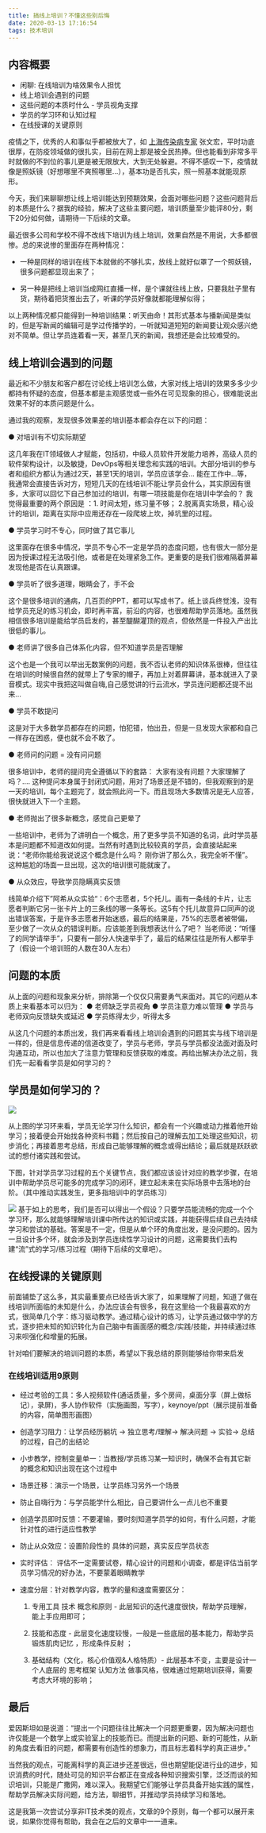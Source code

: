 ```yaml
---
title: 搞线上培训？不懂这些别后悔
date: 2020-03-13 17:16:54
tags: 技术培训
---
```


## 内容概要
- 闲聊: 在线培训为啥效果令人担忧
- 线上培训会遇到的问题
- 这些问题的本质时什么 - 学员视角支撑
- 学员的学习环和认知过程
- 在线授课的关键原则

疫情之下，优秀的人和事似乎都被放大了，如 [ 上海传染病专家](http://www.baidu.com/link?url=WiZNKeLaNdvapbu5xxjh23RrBLjVwT-cQqO9eJlTOy28H4xwjiC7A_g-GqySdCObY-w_vFHGO-yK_g5FTItF1FkeeeYMHpGovVGxWrTUQim)  张文宏，平时功底很厚，在防疫领域做的很扎实，目前在网上那是被全民热捧。但也能看到非常多平时就做的不到位的事儿更是被无限放大，大到无处躲避。不得不感叹一下，疫情就像是照妖镜（好想哪里不爽照哪里…），基本功是否扎实，照一照基本就能现原形。
 
今天，我们来聊聊想让线上培训能达到预期效果，会面对哪些问题？这些问题背后的本质是什么？据我的经验，解决了这些主要问题，培训质量至少能评80分，剩下20分如何做，请期待一下后续的文章。

最近很多公司和学校不得不改线下培训为线上培训，效果自然是不用说，大多都很惨。总的来说惨的里面存在两种情况：
* 一种是同样的培训在线下本就做的不够扎实，放线上就好似罩了一个照妖镜，很多问题都显现出来了；

* 另一种是把线上培训当成网红直播一样，是个课就往线上放，只要我肚子里有货，期待着把货推出去了，听课的学员好像就都能理解似得；

 
以上两种情况都只能得到一种培训结果：听天由命！其形式基本与播新闻是类似的，但是写新闻的编辑可是学过传播学的，一听就知道短短的新闻要让观众感兴绝对不简单。但让学员连着看一天，甚至几天的新闻，我想还是会比较难受的。
 
## 线上培训会遇到的问题
 
最近和不少朋友和客户都在讨论线上培训怎么做，大家对线上培训的效果多多少少都持有怀疑的态度，但基本都是主观感觉或一些外在可见现象的担心，很难能说出效果不好的本质问题是什么。
 
通过我的观察，发现很多效果差的培训基本都会存在以下的问题：
 
●  	对培训有不切实际期望

这几年我在IT领域做人才赋能，包括初，中级人员软件开发能力培养，高级人员的软件架构设计，以及敏捷，DevOps等相关理念和实践的培训。大部分培训的参与者和组织方都认为通过2天，甚至1天的培训，学员应该学会…  能在工作中…等，我通常会直接告诉对方，短短几天的在线培训不能让学员会什么，其实原因有很多，大家可以回忆下自己参加过的培训，有哪一项技能是你在培训中学会的？ 我觉得最重要的两个原因是 ：1. 时间太短，练习量不够； 2.脱离真实场景，精心设计的培训，距离在实际中应用还存在一段爬坡上坎，掉坑里的过程。

●  	学员学习时不专心，同时做了其它事儿

这里面存在很多中情况，学员不专心不一定是学员的态度问题，也有很大一部分是因为授课过程无法吸引他，或者是在处理紧急工作。更重要的是我们很难隔着屏幕发现他是否在认真跟课。

●  	学员听了很多道理，眼睛会了，手不会

这个是很多培训的通病，几百页的PPT，都可以写成书了。纸上谈兵终觉浅，没有给学员充足的练习机会，即时再丰富，前沿的内容，也很难帮助学员落地。虽然我相信很多培训是能给学员启发的，甚至醍醐灌顶的观点，但依然是一件投入产出比很低的事儿。

●  	老师讲了很多自己体系化内容，但不知道学员是否理解

这个也是一个我可以举出无数案例的问题，我不否认老师的知识体系很棒，但往往在培训的时候很自然的就带上了专家的帽子，再加上对着屏幕讲，基本就进入了录音模式。现实中我把这叫做自嗨,自己感觉讲的行云流水，学员连问题都还提不出来…

●  	学员不敢提问

这是对于大多数学员都存在的问题，怕犯错，怕出丑，但是一旦发现大家都和自己一样存在困惑，便也就不会不敢了。

●  	老师问的问题  =  没有问问题

很多培训中，老师的提问完全遵循以下的套路： 大家有没有问题？大家理解了吗？….  这种提问本身属于封闭式问题，用对了场景还是不错的，但我观察到的是一天的培训，每个主题完了，就会照此问一下。而且现场大多数情况是无人应答，很快就进入下一个主题。

●  	老师抛出了很多新概念，感觉自己更晕了

一些培训中，老师为了讲明白一个概念，用了更多学员不知道的名词，此时学员基本是问题都不知道改如何提。当然有时遇到比较较真的学员，会直接站起来说：“老师你能给我说说这个概念是什么吗？ 刚你讲了那么久，我完全听不懂”。这种尴尬的场面一旦出现，这次的培训很可能就废了。

●  	从众效应，导致学员隐瞒真实反馈

线简单介绍下”阿希从众实验“：6个志愿者，5个托儿。画有一条线的卡片，让志愿者判断它另一张卡片上的三条线的哪一条等长。这5有个托儿故意异口同声的说出错误答案，于是许多志愿者开始迷惑，最后的结果是，75%的志愿者被带偏，至少做了一次从众的错误判断。应该能差到我想表达什么了吧？ 当老师说：“听懂了的同学请举手”，只要有一部分人快速举手了，最后的结果往往是所有人都举手了（假设一个培训班的人数在30人左右）
 
## 问题的本质
 从上面的问题和现象来分析，排除第一个仅仅只需要勇气来面对。其它的问题从本质上来看基本可以归为：
●  	老师缺乏学员视角
●  	学员注意力难以管理
●  	学员与老师双向反馈缺失或延迟
●  	学员练得太少，听得太多
 
从这几个问题的本质出发，我们再来看看线上培训会遇到的问题其实与线下培训是一样的，但是信息传递的信道改变了，学员与老师，学员与学员都没法面对面及时沟通互动，所以也加大了注意力管理和反馈获取的难度。再给出解决办法之前，我们先一起看看学员是如何学习的？
 
## 学员是如何学习的？
 

 ![](imgs/搞线上培训-1.png)

从上图的学习环来看，学员无论学习什么知识，都会有一个兴趣或动力推着他开始学习；接着便会开始找各种资料书籍；然后按自己的理解去加工处理这些知识，初步消化；再接着思考总结，形成自己能够理解的概念或得出结论；最后就是跃跃欲试的想付诸实践和尝试。
 
下图，针对学员学习过程的五个关键节点，我们都应该设计对应的教学步骤，在培训中帮助学员尽可能多的完成学习的闭环，建立起未来在实际场景中去落地的台阶。（其中推动实践发生，更多指培训中的学员练习）
 
![](imgs/搞线上培训-2.png)
基于如上的思考，我们是否可以得出一个假设？只要学员能流畅的完成一个个学习环，那么就能够理解培训课中所传达的知识或实践，并能获得后续自己去持续学习和尝试的基础。答案是不一定，但是从单个环的角度出发，是没问题的。因为一旦设计多个环，就会涉及到学员连续性学习设计的问题，这需要我们去构建“流”式的学习/练习过程（期待下后续的文章吧）。
 
## 在线授课的关键原则
 
前面铺垫了这么多，其实最重要点已经告诉大家了，如果理解了问题，知道了做在线培训所面临的未知是什么，办法应该会有很多，我在这里给一个我最喜欢的方式，很简单几个字：练习驱动教学。通过精心设计的练习，让学员通过做中学的方式，逐步把未知的知识转化为自己脑中有画面感的概念/实践/技能，并持续通过练习来呗强化和增量的拓展。
 
针对咱们要解决的培训问题的本质，希望以下我总结的原则能够给你带来启发
 
### 在线培训适用9原则

* 经过考验的工具：多人视频软件(通话质量，多个房间，桌面分享（屏上做标记），录屏)，多人协作软件（实施画图，写字），keynoye/ppt（展示提前准备的内容，简单图形画图）


*   创造学习阻力：让学员经历躺坑  → 独立思考/理解-> 解决问题 → 实验->  总结 的过程，自己的出结论


*   小步教学，控制变量单一：当教授/学员练习某一知识时，确保不会有其它新的概念和知识出现在这个过程中


*  场景迁移：演示一个场景，让学员练习另外一个场景


*  防止自嗨行为：与学员能学什么相比，自己要讲什么一点儿也不重要


*  创造学员即时反馈：不要灌输，要时刻知道学员学的如何，有什么问题，才能针对性的进行适应性教学


*  防止从众效应：设置阶段性的 具体的问题，真实反应学员状态


*  实时评估：  评估不一定需要试卷，精心设计的问题和小调查，都是评估当前学员学习情况的好办法，不要蒙着眼睛教学


*  速度分层：针对教学内容，教学的量和速度需要区分：

	1. 专用工具 技术 概念和原则  -  此层知识的迭代速度很快，帮助学员理解， 能上手应用即可；

	2. 技能和态度  -  此层变化速度较慢，一般是一些底层的基本能力，帮助学员锻炼肌肉记忆 ，形成条件反射 ；

	3. 基础结构（文化，核心价值观&人格特质）-   此层基本不变，主要是设计一个人底层的 思考框架 认知方法 做事风格，很难通过短期培训获得，需要考虑大环境的影响；

 
## 最后
爱因斯坦如是说道：“提出一个问题往往比解决一个问题更重要，因为解决问题也许仅能是一个数学上或实验室上的技能而已。而提出新的问题、新的可能性，从新的角度去看旧的问题，都需要有创造性的想象力，而且标志着科学的真正进步。”
 
当然我的观点，可能离科学的真正进步还差很远，但也期望能促进行业的进步，知识消费的时代，随处可见的知识平台都正在变成各种知识搜索引擎，泛泛而谈的知识培训，只能是广撒网，难以深入。我期望它们能够让学员具备开始实践的属性，帮助学员解决实际问题，给方法，聊细节，并推动学员持续学习和落地。
 
这是我第一次尝试分享非IT技术类的观点，文章的9个原则，每一个都可以展开来说，如果你觉得有帮助，我会在之后的文章中一一道来。